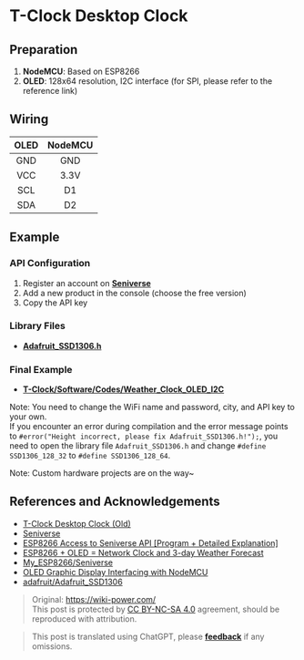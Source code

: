 # T-Clock Desktop Clock

## Preparation

1. **NodeMCU**: Based on ESP8266
2. **OLED**: 128x64 resolution, I2C interface (for SPI, please refer to the reference link)

## Wiring

| OLED | NodeMCU |
| :--: | :-----: |
| GND  |   GND   |
| VCC  |  3.3V   |
| SCL  |   D1    |
| SDA  |   D2    |

## Example

### API Configuration

1. Register an account on [**Seniverse**](https://www.seniverse.com/)
2. Add a new product in the console (choose the free version)
3. Copy the API key

### Library Files

- [**Adafruit_SSD1306.h**](https://github.com/adafruit/Adafruit_SSD1306)

### Final Example

- [**T-Clock/Software/Codes/Weather_Clock_OLED_I2C**](https://github.com/linyuxuanlin/T-Clock/tree/master/Software/Codes/Weather_Clock_OLED_I2C)

Note: You need to change the WiFi name and password, city, and API key to your own.  
If you encounter an error during compilation and the error message points to `#error("Height incorrect, please fix Adafruit_SSD1306.h!");`, you need to open the library file `Adafruit_SSD1306.h` and change `#define SSD1306_128_32` to `#define SSD1306_128_64`.

Note: Custom hardware projects are on the way~

## References and Acknowledgements

- [T-Clock Desktop Clock (Old)](https://wiki-power.com/unlist/T-Clock桌上小钟（旧）)
- [Seniverse](https://www.seniverse.com/)
- [ESP8266 Access to Seniverse API [Program + Detailed Explanation]](https://www.bilibili.com/video/av89935868/?spm_id_from=333.788.b_636f6d6d656e74.4)
- [ESP8266 + OLED = Network Clock and 3-day Weather Forecast](https://www.bilibili.com/video/av88920975/)
- [My_ESP8266/Seniverse](https://gitee.com/young_people_only_love_her/My_ESP8266/tree/master/%E5%BF%83%E7%9F%A5%E5%A4%A9%E6%B0%94)
- [OLED Graphic Display Interfacing with NodeMCU](https://www.electronicwings.com/nodemcu/oled-graphic-display-interfacing-with-nodemcu)
- [adafruit/Adafruit_SSD1306](https://github.com/adafruit/Adafruit_SSD1306)

> Original: <https://wiki-power.com/>  
> This post is protected by [CC BY-NC-SA 4.0](https://creativecommons.org/licenses/by/4.0/deed.en) agreement, should be reproduced with attribution.

> This post is translated using ChatGPT, please [**feedback**](https://github.com/linyuxuanlin/Wiki_MkDocs/issues/new) if any omissions.